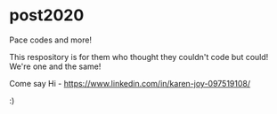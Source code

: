 # post2020
Pace codes and more!


This respository is for them who thought they couldn't code but could! 
We're one and the same!

Come say Hi - https://www.linkedin.com/in/karen-joy-097519108/

:)
